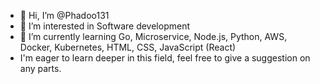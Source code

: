 - 👋 Hi, I’m @Phadoo131
- 👀 I’m interested in Software development
- 🌱 I’m currently learning Go, Microservice, Node.js, Python, AWS, Docker, Kubernetes, HTML, CSS, JavaScript (React)
- I'm eager to learn deeper in this field, feel free to give a suggestion on any parts.


<!---
Phadoo131/Phadoo131 is a ✨ special ✨ repository because its `README.md` (this file) appears on your GitHub profile.
You can click the Preview link to take a look at your changes.
--->
